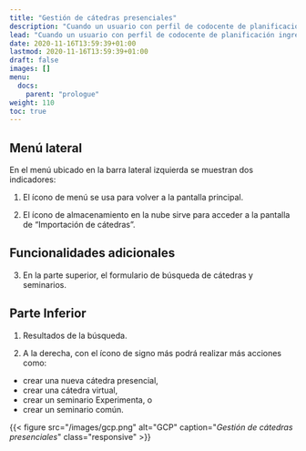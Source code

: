 ```yaml
---
title: "Gestión de cátedras presenciales"
description: "Cuando un usuario con perfil de codocente de planificación ingresa a la herramienta, en la pantalla se mostrará la sección “Gestión de cátedras presenciales”. Aquí, se pueden buscar, ver, editar, y crear cátedras. "
lead: "Cuando un usuario con perfil de codocente de planificación ingresa a la herramienta, en la pantalla se mostrará la sección “Gestión de cátedras presenciales”. Aquí, se pueden buscar, ver, editar, y crear cátedras. "
date: 2020-11-16T13:59:39+01:00
lastmod: 2020-11-16T13:59:39+01:00
draft: false
images: []
menu:
  docs:
    parent: "prologue"
weight: 110
toc: true
---
```


## Menú lateral
En el menú ubicado en la barra lateral izquierda se muestran dos indicadores:

1. El ícono de menú se usa para volver a la pantalla principal.

2. El ícono de almacenamiento en la nube sirve para acceder a la pantalla de “Importación de cátedras”.

## Funcionalidades adicionales

3. En la parte superior, el formulario de búsqueda de cátedras y seminarios.

## Parte Inferior
1. Resultados de la búsqueda.

1. A la derecha, con el ícono de signo más podrá realizar más acciones como:
- crear una nueva cátedra presencial, 
- crear una cátedra virtual, 
- crear un seminario Experimenta, o 
- crear un seminario común. 

{{< figure src="/images/gcp.png" alt="GCP" caption="<em>Gestión de cátedras presenciales</em>" class="responsive" >}}

